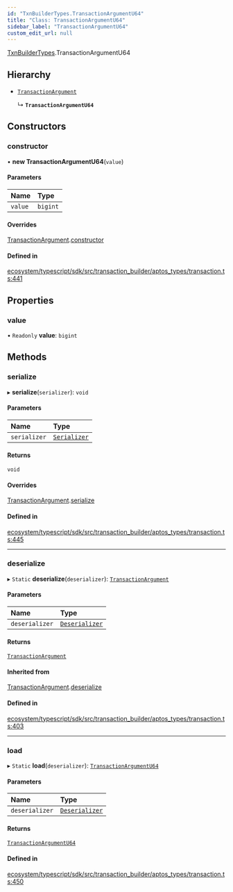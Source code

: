 ```yaml
---
id: "TxnBuilderTypes.TransactionArgumentU64"
title: "Class: TransactionArgumentU64"
sidebar_label: "TransactionArgumentU64"
custom_edit_url: null
---
```


[TxnBuilderTypes](../namespaces/TxnBuilderTypes.md).TransactionArgumentU64

## Hierarchy

- [`TransactionArgument`](TxnBuilderTypes.TransactionArgument.md)

  ↳ **`TransactionArgumentU64`**

## Constructors

### constructor

• **new TransactionArgumentU64**(`value`)

#### Parameters

| Name | Type |
| :------ | :------ |
| `value` | `bigint` |

#### Overrides

[TransactionArgument](TxnBuilderTypes.TransactionArgument.md).[constructor](TxnBuilderTypes.TransactionArgument.md#constructor)

#### Defined in

[ecosystem/typescript/sdk/src/transaction_builder/aptos_types/transaction.ts:441](https://github.com/aptos-labs/aptos-core/blob/fb73eb358/ecosystem/typescript/sdk/src/transaction_builder/aptos_types/transaction.ts#L441)

## Properties

### value

• `Readonly` **value**: `bigint`

## Methods

### serialize

▸ **serialize**(`serializer`): `void`

#### Parameters

| Name | Type |
| :------ | :------ |
| `serializer` | [`Serializer`](BCS.Serializer.md) |

#### Returns

`void`

#### Overrides

[TransactionArgument](TxnBuilderTypes.TransactionArgument.md).[serialize](TxnBuilderTypes.TransactionArgument.md#serialize)

#### Defined in

[ecosystem/typescript/sdk/src/transaction_builder/aptos_types/transaction.ts:445](https://github.com/aptos-labs/aptos-core/blob/fb73eb358/ecosystem/typescript/sdk/src/transaction_builder/aptos_types/transaction.ts#L445)

___

### deserialize

▸ `Static` **deserialize**(`deserializer`): [`TransactionArgument`](TxnBuilderTypes.TransactionArgument.md)

#### Parameters

| Name | Type |
| :------ | :------ |
| `deserializer` | [`Deserializer`](BCS.Deserializer.md) |

#### Returns

[`TransactionArgument`](TxnBuilderTypes.TransactionArgument.md)

#### Inherited from

[TransactionArgument](TxnBuilderTypes.TransactionArgument.md).[deserialize](TxnBuilderTypes.TransactionArgument.md#deserialize)

#### Defined in

[ecosystem/typescript/sdk/src/transaction_builder/aptos_types/transaction.ts:403](https://github.com/aptos-labs/aptos-core/blob/fb73eb358/ecosystem/typescript/sdk/src/transaction_builder/aptos_types/transaction.ts#L403)

___

### load

▸ `Static` **load**(`deserializer`): [`TransactionArgumentU64`](TxnBuilderTypes.TransactionArgumentU64.md)

#### Parameters

| Name | Type |
| :------ | :------ |
| `deserializer` | [`Deserializer`](BCS.Deserializer.md) |

#### Returns

[`TransactionArgumentU64`](TxnBuilderTypes.TransactionArgumentU64.md)

#### Defined in

[ecosystem/typescript/sdk/src/transaction_builder/aptos_types/transaction.ts:450](https://github.com/aptos-labs/aptos-core/blob/fb73eb358/ecosystem/typescript/sdk/src/transaction_builder/aptos_types/transaction.ts#L450)
